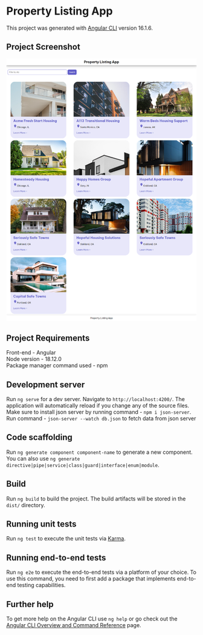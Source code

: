 # Property Listing App

This project was generated with [Angular CLI](https://github.com/angular/angular-cli) version 16.1.6.

## Project Screenshot
![Project Screenshot](https://github.com/RinkuAppstechy/images/blob/main/property_listing.png)

## Project Requirements
Front-end - Angular  
Node version - 18.12.0    
Package manager command used - npm    

## Development server

Run `ng serve` for a dev server. Navigate to `http://localhost:4200/`. The application will automatically reload if you change any of the source files. Make sure to install json server by running command - `npm i json-server`. Run command - `json-server --watch db.json` to fetch data from json server

## Code scaffolding

Run `ng generate component component-name` to generate a new component. You can also use `ng generate directive|pipe|service|class|guard|interface|enum|module`.

## Build

Run `ng build` to build the project. The build artifacts will be stored in the `dist/` directory.

## Running unit tests

Run `ng test` to execute the unit tests via [Karma](https://karma-runner.github.io).

## Running end-to-end tests

Run `ng e2e` to execute the end-to-end tests via a platform of your choice. To use this command, you need to first add a package that implements end-to-end testing capabilities.

## Further help

To get more help on the Angular CLI use `ng help` or go check out the [Angular CLI Overview and Command Reference](https://angular.io/cli) page.
